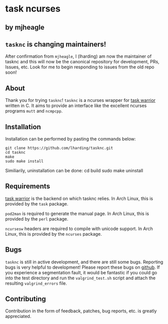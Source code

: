 task ncurses
===================

by mjheagle
-----------

## `tasknc` is changing maintainers!

After confirmation from `mjheagle`, I (lharding) am now the maintainer of tasknc and this will now be the canonical repository for development, PRs, Issues, etc. Look for me to begin responding to issues from the old repo soon!

About
-----

Thank you for trying `tasknc`!
`tasknc` is a ncurses wrapper for [task warrior](http://taskwarrior.org/projects/show/taskwarrior) written in C.
It aims to provide an interface like the excellent ncurses programs `mutt` and `ncmpcpp`.

Installation
------------

Installation can be performed by pasting the commands below:

    git clone https://github.com/lharding/tasknc.git
    cd tasknc
    make
    sudo make install

Similiarily, uninstallation can be done:
    cd build
    sudo make uninstall

Requirements
------------

[task warrior](http://taskwarrior.org/projects/show/taskwarrior) is the backend on which tasknc relies.  In Arch Linux, this is provided by the `task` package.

`pod2man` is required to generate the manual page.  In Arch Linux, this is provided by the `perl` package.

`ncursesw` headers are required to compile with unicode support.  In Arch Linux, this is provided by the `ncurses` package.

Bugs
----
`tasknc` is still in active development, and there are still some bugs.
Reporting bugs is very helpful to development!
Please report these bugs on [github](https://github.com/lharding/tasknc/issues?page=1&state=open).
If you experience a segmentation fault, it would be fantastic if you could go into the test directory and run the `valgrind_test.sh` script and attach the resulting `valgrind_errors` file.

Contributing
------------
Contribution in the form of feedback, patches, bug reports, etc. is greatly appreciated.
